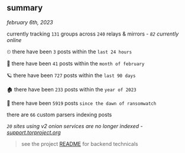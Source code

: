 
## summary
_february 6th, 2023_

currently tracking `131` groups across `240` relays & mirrors - _`82` currently online_

⏲ there have been `3` posts within the `last 24 hours`

🦈 there have been `41` posts within the `month of february`

🪐 there have been `727` posts within the `last 90 days`

🏚 there have been `233` posts within the `year of 2023`

🦕 there have been `5919` posts `since the dawn of ransomwatch`

there are `66` custom parsers indexing posts

_`20` sites using v2 onion services are no longer indexed - [support.torproject.org](https://support.torproject.org/onionservices/v2-deprecation/)_

> see the project [README](https://github.com/joshhighet/ransomwatch#ransomwatch--) for backend technicals
